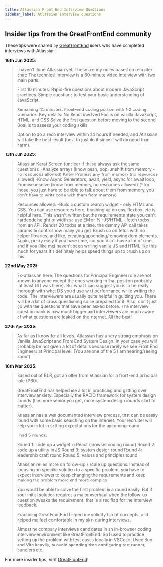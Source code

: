 ```yaml
---
title: Atlassian Front End Interview Questions
sidebar_label: Atlassian interview questions
---
```


## Insider tips from the GreatFrontEnd community

These tips were shared by [GreatFrontEnd](https://www.greatfrontend.com/?utm_source=frontendinterviewhandbook&utm_medium=referral&gnrs=frontendinterviewhandbook) users who have completed interviews with Atlassian.

**16th Jun 2025**:

> I haven’t done Atlassian yet. These are my notes based on recruiter chat:
> The technical interview is a 60-minute video interview with two main parts:
> 
> First 10 minutes: Rapid-fire questions about modern JavaScript practices. Simple questions to test your basic understanding of JavaScript.
> 
> Remaining 45 minutes: Front-end coding portion with 1-2 coding scenarios. Key details:
> No React involved
> Focus on vanilla JavaScript, HTML, and CSS
> Solve the first question before moving to the second
> Goal is to assess your coding skills
> 
> Option to do a redo interview within 24 hours if needed, and Atlassian will take the best result (best to just do it since it will do good than harm).

**13th Jun 2025**:

> Atlassian Karat Screen (unclear if these always ask the same questions):
> -Analyze arrays (know push, pop, unshift from memory - no resources allowed)
> Know Promise.any from memory (no resources allowed)
> -Know Async Generators, await, yield, async for await loop, Promise.resolve (know from memory, no resources allowed)
> (^ for those, you just have to be able to talk about them from memory, you don't have to write code with them from memory)
> 
> Resources allowed:
> -Build a custom search widget - only HTML and CSS. You can use resources here, brushing up on css, flexbox, etc is helpful here. This wasn't written but the requirements state you can't hardcode height or width so use EM or %
> -JS/HTML - fetch todos from an API. Render 20 todos at a time. the dummy API call takes params to control how many you get. Brush up on fetch with no helper libraries, and like, creating/appending/removing dom elements. Again, pretty easy if you have time, but you don't have a lot of time, and if you (like me) haven't been writing vanilla JS and HTML like this much for years it's definitely helps speed things up to brush up on this 

**22nd May 2025**:

> Ex-atlassian here. The questions for Principal Engineer role are not known to anyone except the ones working in that position probably (at least till I was there). But what I can suggest you is to be really thorough with what DS you'd use w.r.t performance while writing the code. The interviewers are usually quite helpful in guiding you. There will be a lot of cross questioning so be prepared for it. Also, don't just go with the questions that have been asked before. The interview question bank is now much bigger and interviewers are much aware of what questions are leaked on the internet. All the best!

**27th Apr 2025**:

> As far as I know for all levels, Atlassian has a very strong emphasis on Vanilla JavaScript and Front End System Design. In your case you will probably be not given a lot of details because rarely we see Front End Engineers at Principal level. (You are one of the 5 I am hearing/seeing about)

**16th Mar 2025**:

> Based out of BLR, got an offer from Atlassian for a front-end principal role (P60).
> 
> GreatFrontEnd has helped me a lot in practicing and getting over interview anxiety. Especially the RADIO framework for system design rounds (the more senior you get, more system design rounds start to matter).
> 
> Atlassian has a well documented interview process, that can be easily found with some basic searching on the internet. Your recruiter will help you a lot in setting expectations for the upcoming round.
> 
> I had 5 rounds:
> 
> Round 1: code up a widget in React (browser coding round)
> Round 2: code up a utility in JS
> Round 3: system design round
> Round 4: leadership craft round
> Round 5: values and principles round
> 
> Atlassian relies more on follow-up / scale up questions. Instead of focusing on specific solution to a specific problem, you have to expect interviewer to keep changing the requirements and keep making the problem more and more complex.
> 
> You would be able to solve the first problem in a round easily. But if your initial solution requires a major overhaul when the follow-up question tweaks the requirement, that 's a red flag for the interview feedback.
> 
> Practicing GreatFrontEnd helped me solidify ton of concepts, and helped me feel comfortable in my skin during interviews.
> 
> Almost no company interviews candidates in an in-browser coding interview environment like GreatFrontEnd. So I used to practice setting up the problem with test cases locally in VSCode. Used Bun and Vite heavily, to avoid spending time configuring test runner, bundlers etc. 

For more insider tips, visit [GreatFrontEnd](https://www.greatfrontend.com/?utm_source=frontendinterviewhandbook&utm_medium=referral&gnrs=frontendinterviewhandbook)!
